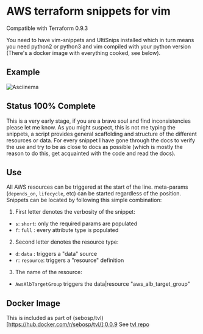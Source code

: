 # AWS terraform snippets for vim

Compatible with Terraform 0.9.3

You need to have vim-snippets and UltiSnips installed which in turn means you need python2 or python3 and vim compiled with your python version (There's a docker image with everything cooked, see below).

## Example

![Asciinema](https://asciinema.org/a/119550 "See it live")

## Status 100% Complete
This is a very early stage, if you are a brave soul and find inconsistencies please let me know.
As you might suspect, this is not me typing the snippets, a script provides general scaffolding and structure of the different resources or data. For every snippet I have gone through the docs to verify the use and try to be as close to docs as possible (which is mostly the reason to do this, get acquainted with the code and read the docs).

## Use
All AWS resources can be triggered at the start of the line.
meta-params (`depends_on`, `lifecycle`, etc) can be started regardless of the position.
Snippets can be located by following this simple combination:
1. First letter denotes the verbosity of the snippet:
  * `s`: `short`: only the required params are populated
  * `f`: `full` : every attribute type is populated
2. Second letter denotes the resource type:
  * `d`: `data`    : triggers a "data" source
  * `r`: `resource`: triggers a "resource" definition
3. The name of the resource:
  * `AwsAlbTargetGroup` triggers the data|resource "aws_alb_target_group"

## Docker Image
This is included as part of (sebosp/tvl)[https://hub.docker.com/r/sebosp/tvl/]:0.0.9
See [tvl repo](https://github.com/sebosp/tvl)

